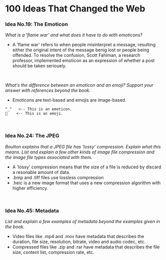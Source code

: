 # 100 Ideas That Changed the Web

### Idea No.19: The Emoticon

*What is a 'flame war' and what does it have to do with emoticons?*

* A 'flame war' refers to when people misinterpret a message, resulting either the original intent of the message benig lost or people being offended. To resolve the confusion, Scott Fahlman, a research professor, implemented emoticon as an expression of whether a post should be taken seriouely. 

<br>

*What's the difference between an emoticon and an emoji? Support your answer with references beyond the book.*

* Emoticons are text-based and emojis are image-based. 

```
^_^   <-- This is an emoticon. 
🙂    <-- This is an emoji. 
```

<br>

### Idea No.24: The JPEG

*Boulton explains that a JPEG file has 'lossy' compression. Explain what this means. List and explain a few other kinds of image file compression and the image file types associated with them.*

* A 'lossy' compression means that the size of a file is reduced by discard a resonable amount of data. 
* .bmp and .tiff files use lossless compression
* .heic is a new image format that uses a new compression algorithm with higher efficiency. 

<br>

### Idea No.45: Metadata

*List and explain a few examples of metadata beyond the examples given in the book.*

* Video files like .mp4 and .mov have metadata that describes the duration, file size, resolution, bitrate, video and audio codec, etc. 
* Compressed files like .zip and .rar have metadata that describes the file size, content list, compression rate, etc. 